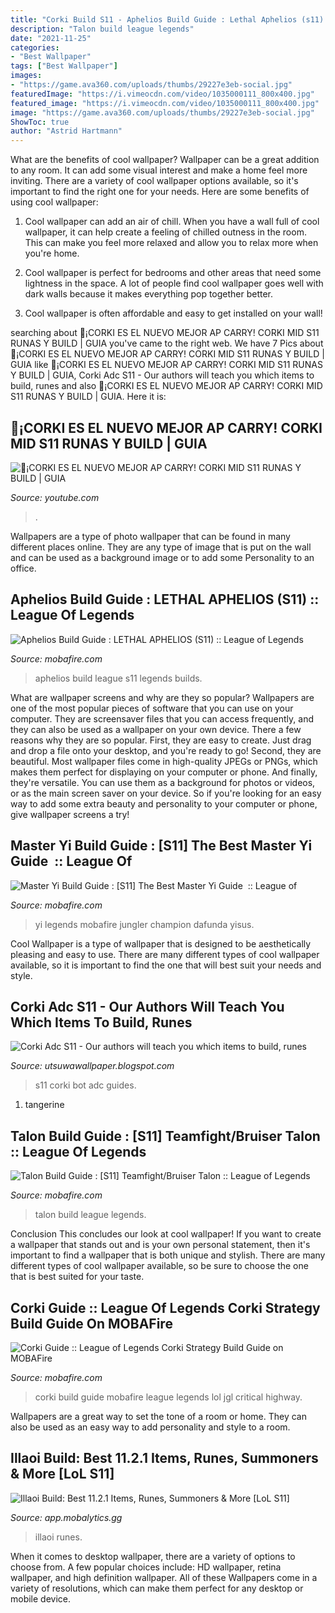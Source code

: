 ```yaml
---
title: "Corki Build S11 - Aphelios Build Guide : Lethal Aphelios (s11) :: League Of Legends"
description: "Talon build league legends"
date: "2021-11-25"
categories:
- "Best Wallpaper"
tags: ["Best Wallpaper"]
images:
- "https://game.ava360.com/uploads/thumbs/29227e3eb-social.jpg"
featuredImage: "https://i.vimeocdn.com/video/1035000111_800x400.jpg"
featured_image: "https://i.vimeocdn.com/video/1035000111_800x400.jpg"
image: "https://game.ava360.com/uploads/thumbs/29227e3eb-social.jpg"
ShowToc: true
author: "Astrid Hartmann"
---
```



What are the benefits of cool wallpaper?
Wallpaper can be a great addition to any room. It can add some visual interest and make a home feel more inviting. There are a variety of cool wallpaper options available, so it's important to find the right one for your needs. Here are some benefits of using cool wallpaper: 
1. Cool wallpaper can add an air of chill. When you have a wall full of cool wallpaper, it can help create a feeling of chilled outness in the room. This can make you feel more relaxed and allow you to relax more when you're home. 

2. Cool wallpaper is perfect for bedrooms and other areas that need some lightness in the space. A lot of people find cool wallpaper goes well with dark walls because it makes everything pop together better. 

3. Cool wallpaper is often affordable and easy to get installed on your wall!

	

		
searching about 💎¡CORKI ES EL NUEVO MEJOR AP CARRY! CORKI MID S11 RUNAS Y BUILD | GUIA you've came to the right web. We have 7 Pics about 💎¡CORKI ES EL NUEVO MEJOR AP CARRY! CORKI MID S11 RUNAS Y BUILD | GUIA like 💎¡CORKI ES EL NUEVO MEJOR AP CARRY! CORKI MID S11 RUNAS Y BUILD | GUIA, Corki Adc S11 - Our authors will teach you which items to build, runes and also 💎¡CORKI ES EL NUEVO MEJOR AP CARRY! CORKI MID S11 RUNAS Y BUILD | GUIA. Here it is:
		
    
## 💎¡CORKI ES EL NUEVO MEJOR AP CARRY! CORKI MID S11 RUNAS Y BUILD | GUIA

<img loading=lazy src="https://i.ytimg.com/vi/5hfwFWId1U0/maxresdefault.jpg" onerror="this.onerror=null;this.src='https://tse3.mm.bing.net/th?id=OIP.yrebtFcEtXYNkgM6RujvTwHaEK&amp;pid=15.1';" alt="💎¡CORKI ES EL NUEVO MEJOR AP CARRY! CORKI MID S11 RUNAS Y BUILD | GUIA">

_Source: youtube.com_

>. 

	



Wallpapers are a type of photo wallpaper that can be found in many different places online. They are any type of image that is put on the wall and can be used as a background image or to add some Personality to an office.

    
## Aphelios Build Guide : LETHAL APHELIOS (S11) :: League Of Legends

<img loading=lazy src="https://www.mobafire.com/images/social/build-card/aphelios.jpg" onerror="this.onerror=null;this.src='https://tse4.mm.bing.net/th?id=OIP.btIiA4IzXISRzQAKc-cmoAHaDt&amp;pid=15.1';" alt="Aphelios Build Guide : LETHAL APHELIOS (S11) :: League of Legends">

_Source: mobafire.com_

>aphelios build league s11 legends builds. 

	

What are wallpaper screens and why are they so popular?
Wallpapers are one of the most popular pieces of software that you can use on your computer. They are screensaver files that you can access frequently, and they can also be used as a wallpaper on your own device. There a few reasons why they are so popular. First, they are easy to create. Just drag and drop a file onto your desktop, and you're ready to go! Second, they are beautiful. Most wallpaper files come in high-quality JPEGs or PNGs, which makes them perfect for displaying on your computer or phone. And finally, they're versatile. You can use them as a background for photos or videos, or as the main screen saver on your device. So if you're looking for an easy way to add some extra beauty and personality to your computer or phone, give wallpaper screens a try!

    
## Master Yi Build Guide : [S11] The Best Master Yi Guide ️ :: League Of

<img loading=lazy src="https://www.mobafire.com/images/social/build-card/master-yi.jpg" onerror="this.onerror=null;this.src='https://tse2.mm.bing.net/th?id=OIP.j2JY6ILPHGWi0YThFZx9vgHaDt&amp;pid=15.1';" alt="Master Yi Build Guide : [S11] The Best Master Yi Guide ️ :: League of">

_Source: mobafire.com_

>yi legends mobafire jungler champion dafunda yisus. 

	

Cool Wallpaper is a type of wallpaper that is designed to be aesthetically pleasing and easy to use. There are many different types of cool wallpaper available, so it is important to find the one that will best suit your needs and style.

    
## Corki Adc S11 - Our Authors Will Teach You Which Items To Build, Runes

<img loading=lazy src="https://game.ava360.com/uploads/thumbs/29227e3eb-social.jpg" onerror="this.onerror=null;this.src='https://tse1.mm.bing.net/th?id=OIP.RuqyzESZ7pwEDpFalaC1PQAAAA&amp;pid=15.1';" alt="Corki Adc S11 - Our authors will teach you which items to build, runes">

_Source: utsuwawallpaper.blogspot.com_

>s11 corki bot adc guides. 

	

1. tangerine 

    
## Talon Build Guide : [S11] Teamfight/Bruiser Talon :: League Of Legends

<img loading=lazy src="https://www.mobafire.com/images/social/build-card/talon.jpg" onerror="this.onerror=null;this.src='https://tse2.mm.bing.net/th?id=OIP.cyIJ4m6btIZ3QIRjrGITKQHaDt&amp;pid=15.1';" alt="Talon Build Guide : [S11] Teamfight/Bruiser Talon :: League of Legends">

_Source: mobafire.com_

>talon build league legends. 

	

Conclusion
This concludes our look at cool wallpaper! If you want to create a wallpaper that stands out and is your own personal statement, then it's important to find a wallpaper that is both unique and stylish. There are many different types of cool wallpaper available, so be sure to choose the one that is best suited for your taste.

    
## Corki Guide :: League Of Legends Corki Strategy Build Guide On MOBAFire

<img loading=lazy src="https://www.mobafire.com/images/avatars/corki-ufo.png" onerror="this.onerror=null;this.src='https://tse3.mm.bing.net/th?id=OIP.5GNwruE1-qmXnBDF9Ox-CgAAAA&amp;pid=15.1';" alt="Corki Guide :: League of Legends Corki Strategy Build Guide on MOBAFire">

_Source: mobafire.com_

>corki build guide mobafire league legends lol jgl critical highway. 

	

Wallpapers are a great way to set the tone of a room or home. They can also be used as an easy way to add personality and style to a room.

    
## Illaoi Build: Best 11.2.1 Items, Runes, Summoners &amp; More [LoL S11]

<img loading=lazy src="https://i.vimeocdn.com/video/1035000111_800x400.jpg" onerror="this.onerror=null;this.src='https://tse4.mm.bing.net/th?id=OIP.qbt3H_eFyT12V_IIuz_YewHaDt&amp;pid=15.1';" alt="Illaoi Build: Best 11.2.1 Items, Runes, Summoners &amp; More [LoL S11]">

_Source: app.mobalytics.gg_

>illaoi runes. 

	

When it comes to desktop wallpaper, there are a variety of options to choose from. A few popular choices include: HD wallpaper, retina wallpaper, and high definition wallpaper. All of these Wallpapers come in a variety of resolutions, which can make them perfect for any desktop or mobile device. 

